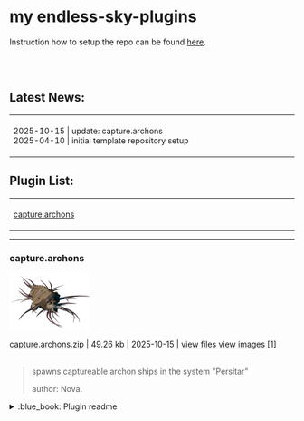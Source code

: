 # **my endless-sky-plugins**

Instruction how to setup the repo can be found <a href="instructions.md">here</a>.

<br>

<br>

## Latest News:
<table>
<tr>
<td><img width="882" height="1"><br>
2025-10-15 | update: capture.archons<br>
2025-04-10 | initial template repository setup<br>
<img width="882" height="1"><br>
</td>
</tr>
</table>


## Plugin List:<br>
<table>
<tr valign="top">
<td><img width="294" height="1"><br>
<a href="README.md#capturearchons">capture.archons</a><br>
<img width="294" height="1"><br></td><td><img width="294" height="1"><br>
<img width="294" height="1"><br></td></tr></table>





---

### capture.archons

<img src="myplugins/capture.archons/icon.png" height="100">

[capture.archons.zip](https://github.com/Nova1422/plugins/releases/download/v1.0.0-capture.archons/capture.archons.zip) | 49.26 kb | 2025-10-15 | [view files](https://github.com/Nova1422/plugins/tree/main/myplugins/capture.archons/) <a href="res/imagemd/capture.archons.md">view images</a> [1]<br>
<br>
>spawns captureable archon ships in the system "Persitar"
>
>
>author: Nova.
<details>
<summary>:blue_book: Plugin readme</summary>
<blockquote>spawns captureable Archon ships in the system "Persitar" every 10 minutes, PS- pre existing archon can't be captured nor will be angered. And capturing the spawned archons will not be any easier



</blockquote>
</details>

<br>
